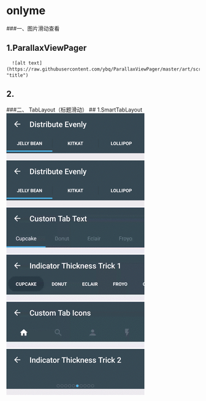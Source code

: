 # onlyme
###一、图片滑动查看
  ## 1.ParallaxViewPager
      ![alt text](https://raw.githubusercontent.com/ybq/ParallaxViewPager/master/art/screen.gif "title")
  ## 2.
###二、 TabLayout（标题滑动）
    ## 1.SmartTabLayout
    ![alt text](https://raw.githubusercontent.com/ogaclejapan/SmartTabLayout/master/art/demo1.gif "title") 
    ![alt text](https://raw.githubusercontent.com/ogaclejapan/SmartTabLayout/master/art/demo1.gif "title") 
    ![alt text](https://raw.githubusercontent.com/ogaclejapan/SmartTabLayout/master/art/demo3.gif "title") 
    ![alt text](https://raw.githubusercontent.com/ogaclejapan/SmartTabLayout/master/art/demo4.gif "title")
    ![alt text](https://raw.githubusercontent.com/ogaclejapan/SmartTabLayout/master/art/demo5.gif "title") 
    ![alt text](https://raw.githubusercontent.com/ogaclejapan/SmartTabLayout/master/art/demo6.gif "title")
    
